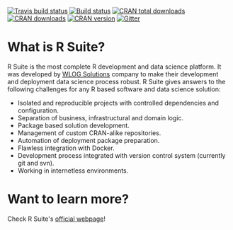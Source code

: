 [![Travis build status](https://travis-ci.com/WLOGSolutions/RSuite.svg?branch=master)](https://travis-ci.com/WLOGSolutions/RSuite)
[![Build status](https://ci.appveyor.com/api/projects/status/ij0r41fsgsfuuwe2?svg=true)](https://ci.appveyor.com/project/szymanskir/rsuite)
[![CRAN total downloads](http://cranlogs.r-pkg.org/badges/grand-total/RSuite)](http://cranlogs.r-pkg.org/badges/grand-total/RSuite)
[![CRAN downloads](https://cranlogs.r-pkg.org/badges/RSuite)](https://cranlogs.r-pkg.org/badges/RSuite)
[![CRAN version](http://www.r-pkg.org/badges/version/RSuite)](http://www.r-pkg.org/badges/version/RSuite)
[![Gitter](https://badges.gitter.im/WLOGSolutions/RSuite.svg)](https://gitter.im/WLOGSolutions/RSuite?utm_source=badge&utm_medium=badge&utm_campaign=pr-badge)

# What is R Suite?
R Suite is the most complete R development and data science platform. It was developed by [WLOG Solutions](http://wlogsolutions.com) company to make their development and deployment data science process robust. R Suite gives answers to the following challenges for any R based software and data science solution:

* Isolated and reproducible projects with controlled dependencies and configuration.
* Separation of business, infrastructural and domain logic.
* Package based solution development.
* Management of custom CRAN-alike repositories.
* Automation of deployment package preparation.
* Flawless integration with Docker.
* Development process integrated with version control system (currently git and svn).
* Working in internetless environments.

# Want to learn more?

Check R Suite's [official webpage](http://rsuite.io)!
